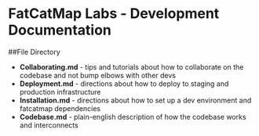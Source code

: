 # FatCatMap Labs - Development Documentation

##File Directory

- **Collaborating.md** - tips and tutorials about how to collaborate on the codebase and not bump elbows with other devs
- **Deployment.md** - directions about how to deploy to staging and production infrastructure
- **Installation.md** - directions about how to set up a dev environment and fatcatmap dependencies
- **Codebase.md** - plain-english description of how the codebase works and interconnects